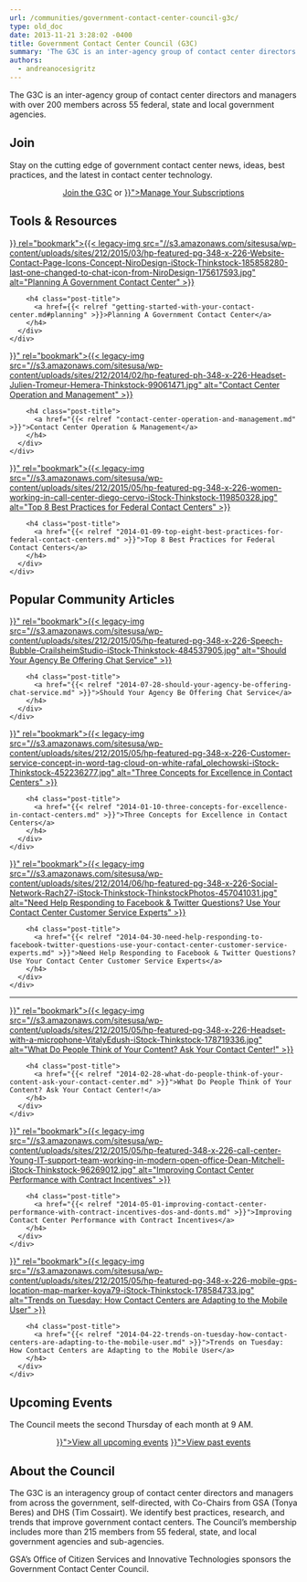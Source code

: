 ```yaml
---
url: /communities/government-contact-center-council-g3c/
type: old_doc
date: 2013-11-21 3:28:02 -0400
title: Government Contact Center Council (G3C)
summary: 'The G3C is an inter-agency group of contact center directors and managers with over 200 members across 55 federal, state and local government agencies. Join Stay on the cutting edge of  government contact center news, ideas, best practices, and the latest in contact center technology. Join the G3C or Manage Your Subscriptions Tools & Resources {{< legacy-img'
authors:
  - andreanocesigritz
---
```


The G3C is an inter-agency group of contact center directors and managers with over 200 members across 55 federal, state and local government agencies.

## Join

Stay on the cutting edge of  government contact center news, ideas, best practices, and the latest in contact center technology.

<div style="text-align: center">
  <a class="button" href="mailto:tim.cossairt@tsa.dhs.gov">Join the G3C</a> or <a class="button" href="{{< relref "manage-your-listserv-subscription.md" >}}">Manage Your Subscriptions</a>
</div>

## Tools & Resources

<div class="one-third first">
  <div id="featured-page-20" class="widget widget-2 featuredpage">
    <div class="widget-wrap">
      <div class="post clearfix">
        <div class="featpage-image">
          <a title="Permanent Link to Planning A Government Contact Center" href={{< relref "getting-started-with-your-contact-center.md#planning" >}} rel="bookmark">{{< legacy-img src="//s3.amazonaws.com/sitesusa/wp-content/uploads/sites/212/2015/03/hp-featured-pg-348-x-226-Website-Contact-Page-Icons-Concept-NiroDesign-iStock-Thinkstock-185858280-last-one-changed-to-chat-icon-from-NiroDesign-175617593.jpg" alt="Planning A Government Contact Center" >}}</a>
        </div>
        
        <h4 class="post-title">
          <a href={{< relref "getting-started-with-your-contact-center.md#planning" >}}>Planning A Government Contact Center</a>
        </h4>
      </div>
    </div>
  </div>
</div>

<div class="one-third">
  <div id="featured-page-20" class="widget widget-2 featuredpage">
    <div class="widget-wrap">
      <div class="post clearfix">
        <div class="featpage-image">
          <a title="Permanent Link to Contact Center Operation and Management" href="{{< relref "contact-center-operation-and-management.md" >}}" rel="bookmark">{{< legacy-img src="//s3.amazonaws.com/sitesusa/wp-content/uploads/sites/212/2014/02/hp-featured-ph-348-x-226-Headset-Julien-Tromeur-Hemera-Thinkstock-99061471.jpg" alt="Contact Center Operation and Management" >}}</a>
        </div>
        
        <h4 class="post-title">
          <a href="{{< relref "contact-center-operation-and-management.md" >}}">Contact Center Operation & Management</a>
        </h4>
      </div>
    </div>
  </div>
</div>

<div class="one-third">
  <div id="featured-page-18" class="widget widget-4 featuredpage">
    <div class="widget-wrap">
      <div class="post clearfix">
        <div class="featpage-image">
          <a title="Permanent Link to Top 8 Best Practices for Federal Contact Centers" href="{{< relref "2014-01-09-top-eight-best-practices-for-federal-contact-centers.md" >}}" rel="bookmark">{{< legacy-img src="//s3.amazonaws.com/sitesusa/wp-content/uploads/sites/212/2015/05/hp-featured-pg-348-x-226-women-working-in-call-center-diego-cervo-iStock-Thinkstock-119850328.jpg" alt="Top 8 Best Practices for Federal Contact Centers" >}}</a>
        </div>
        
        <h4 class="post-title">
          <a href="{{< relref "2014-01-09-top-eight-best-practices-for-federal-contact-centers.md" >}}">Top 8 Best Practices for Federal Contact Centers</a>
        </h4>
      </div>
    </div>
  </div>
</div>

## Popular Community Articles

<div class="one-third first">
  <div id="featured-page-20" class="widget widget-2 featuredpage">
    <div class="widget-wrap">
      <div class="post clearfix">
        <div class="featpage-image">
          <a title="Permanent Link to Should Your Agency Be Offering Chat Service" href="{{< relref "2014-07-28-should-your-agency-be-offering-chat-service.md" >}}" rel="bookmark">{{< legacy-img src="//s3.amazonaws.com/sitesusa/wp-content/uploads/sites/212/2015/05/hp-featured-pg-348-x-226-Speech-Bubble-CrailsheimStudio-iStock-Thinkstock-484537905.jpg" alt="Should Your Agency Be Offering Chat Service" >}}</a>
        </div>
        
        <h4 class="post-title">
          <a href="{{< relref "2014-07-28-should-your-agency-be-offering-chat-service.md" >}}">Should Your Agency Be Offering Chat Service</a>
        </h4>
      </div>
    </div>
  </div>
</div>

<div class="one-third">
  <div id="featured-page-18" class="widget widget-4 featuredpage">
    <div class="widget-wrap">
      <div class="post clearfix">
        <div class="featpage-image">
          <a title="Permanent Link to Three Concepts for Excellence in Contact Centers" href="{{< relref "2014-01-10-three-concepts-for-excellence-in-contact-centers.md" >}}" rel="bookmark">{{< legacy-img src="//s3.amazonaws.com/sitesusa/wp-content/uploads/sites/212/2015/05/hp-featured-pg-348-x-226-Customer-service-concept-in-word-tag-cloud-on-white-rafal_olechowski-iStock-Thinkstock-452236277.jpg" alt="Three Concepts for Excellence in Contact Centers" >}}</a>
        </div>
        
        <h4 class="post-title">
          <a href="{{< relref "2014-01-10-three-concepts-for-excellence-in-contact-centers.md" >}}">Three Concepts for Excellence in Contact Centers</a>
        </h4>
      </div>
    </div>
  </div>
</div>

<div class="one-third">
  <div id="featured-page-19" class="widget widget-3 featuredpage">
    <div class="widget-wrap">
      <div class="post clearfix">
        <div class="featpage-image">
          <a title="Permanent Link to Need Help Responding to Facebook & Twitter Questions? Use Your Contact Center Customer Service Experts" href="{{< relref "2014-04-30-need-help-responding-to-facebook-twitter-questions-use-your-contact-center-customer-service-experts.md" >}}" rel="bookmark">{{< legacy-img src="//s3.amazonaws.com/sitesusa/wp-content/uploads/sites/212/2014/06/hp-featured-pg-348-x-226-Social-Network-Rach27-iStock-Thinkstock-ThinkstockPhotos-457041031.jpg" alt="Need Help Responding to Facebook & Twitter Questions? Use Your Contact Center Customer Service Experts" >}}</a>
        </div>
        
        <h4 class="post-title">
          <a href="{{< relref "2014-04-30-need-help-responding-to-facebook-twitter-questions-use-your-contact-center-customer-service-experts.md" >}}">Need Help Responding to Facebook & Twitter Questions? Use Your Contact Center Customer Service Experts</a>
        </h4>
      </div>
    </div>
  </div>
</div>

<hr style="color: white;border-style: none" />

<div class="one-third first">
  <div id="featured-page-20" class="widget widget-2 featuredpage">
    <div class="widget-wrap">
      <div class="post clearfix">
        <div class="featpage-image">
          <a title="Permanent Link to What Do People Think of Your Content? Ask Your Contact Center!" href="{{< relref "2014-02-28-what-do-people-think-of-your-content-ask-your-contact-center.md" >}}" rel="bookmark">{{< legacy-img src="//s3.amazonaws.com/sitesusa/wp-content/uploads/sites/212/2015/05/hp-featured-pg-348-x-226-Headset-with-a-microphone-VitalyEdush-iStock-Thinkstock-178719336.jpg" alt="What Do People Think of Your Content? Ask Your Contact Center!" >}}</a>
        </div>
        
        <h4 class="post-title">
          <a href="{{< relref "2014-02-28-what-do-people-think-of-your-content-ask-your-contact-center.md" >}}">What Do People Think of Your Content? Ask Your Contact Center!</a>
        </h4>
      </div>
    </div>
  </div>
</div>

<div class="one-third">
  <div id="featured-page-18" class="widget widget-4 featuredpage">
    <div class="widget-wrap">
      <div class="post clearfix">
        <div class="featpage-image">
          <a title="Permanent Link to Improving Contact Center Performance with Contract Incentives" href="{{< relref "2014-05-01-improving-contact-center-performance-with-contract-incentives-dos-and-donts.md" >}}" rel="bookmark">{{< legacy-img src="//s3.amazonaws.com/sitesusa/wp-content/uploads/sites/212/2015/05/hp-featured-348-x-226-call-center-Young-IT-support-team-working-in-modern-open-office-Dean-Mitchell-iStock-Thinkstock-96269012.jpg" alt="Improving Contact Center Performance with Contract Incentives" >}}</a>
        </div>
        
        <h4 class="post-title">
          <a href="{{< relref "2014-05-01-improving-contact-center-performance-with-contract-incentives-dos-and-donts.md" >}}">Improving Contact Center Performance with Contract Incentives</a>
        </h4>
      </div>
    </div>
  </div>
</div>

<div class="one-third">
  <div id="featured-page-19" class="widget widget-3 featuredpage">
    <div class="widget-wrap">
      <div class="post clearfix">
        <div class="featpage-image">
          <a title="Permanent Link to Trends on Tuesday: How Contact Centers are Adapting to the Mobile User" href="{{< relref "2014-04-22-trends-on-tuesday-how-contact-centers-are-adapting-to-the-mobile-user.md" >}}" rel="bookmark">{{< legacy-img src="//s3.amazonaws.com/sitesusa/wp-content/uploads/sites/212/2015/05/hp-featured-pg-348-x-226-mobile-gps-location-map-marker-koya79-iStock-Thinkstock-178584733.jpg" alt="Trends on Tuesday: How Contact Centers are Adapting to the Mobile User" >}}</a>
        </div>
        
        <h4 class="post-title">
          <a href="{{< relref "2014-04-22-trends-on-tuesday-how-contact-centers-are-adapting-to-the-mobile-user.md" >}}">Trends on Tuesday: How Contact Centers are Adapting to the Mobile User</a>
        </h4>
      </div>
    </div>
  </div>
</div>

## Upcoming Events

The Council meets the second Thursday of each month at 9 AM.

<p style="text-align: center">
  <a class="button" href="{{< link href="events" >}}">View all upcoming events</a> <a class="button" href="{{< relref "video-library.md" >}}">View past events</a>
</p>

## About the Council

The G3C is an interagency group of contact center directors and managers from across the government, self-directed, with Co-Chairs from GSA (Tonya Beres) and DHS (Tim Cossairt). We identify best practices, research, and trends that improve government contact centers. The Council’s membership includes more than 215 members from 55 federal, state, and local government agencies and sub-agencies.

GSA’s Office of Citizen Services and Innovative Technologies sponsors the Government Contact Center Council.